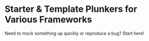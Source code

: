 # Starter & Template Plunkers for Various Frameworks
Need to mock something up quickly or reproduce a bug? Start here!
